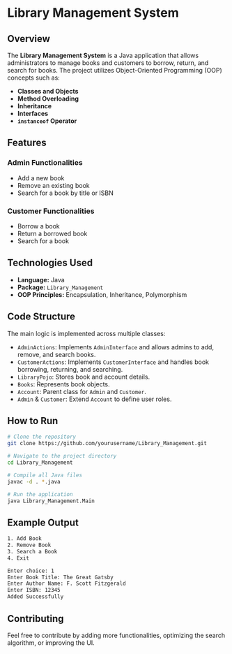 # Library Management System

## Overview
The **Library Management System** is a Java application that allows administrators to manage books and customers to borrow, return, and search for books. The project utilizes Object-Oriented Programming (OOP) concepts such as:

- **Classes and Objects**
- **Method Overloading**
- **Inheritance**
- **Interfaces**
- **`instanceof` Operator**

## Features
### Admin Functionalities
- Add a new book
- Remove an existing book
- Search for a book by title or ISBN

### Customer Functionalities
- Borrow a book
- Return a borrowed book
- Search for a book

## Technologies Used
- **Language:** Java
- **Package:** `Library_Management`
- **OOP Principles:** Encapsulation, Inheritance, Polymorphism

## Code Structure
The main logic is implemented across multiple classes:
- `AdminActions`: Implements `AdminInterface` and allows admins to add, remove, and search books.
- `CustomerActions`: Implements `CustomerInterface` and handles book borrowing, returning, and searching.
- `LibraryPojo`: Stores book and account details.
- `Books`: Represents book objects.
- `Account`: Parent class for `Admin` and `Customer`.
- `Admin` & `Customer`: Extend `Account` to define user roles.

## How to Run
```bash
# Clone the repository
git clone https://github.com/yourusername/Library_Management.git

# Navigate to the project directory
cd Library_Management

# Compile all Java files
javac -d . *.java

# Run the application
java Library_Management.Main
```

## Example Output
```bash
1. Add Book
2. Remove Book
3. Search a Book
4. Exit

Enter choice: 1
Enter Book Title: The Great Gatsby
Enter Author Name: F. Scott Fitzgerald
Enter ISBN: 12345
Added Successfully
```

## Contributing
Feel free to contribute by adding more functionalities, optimizing the search algorithm, or improving the UI.
